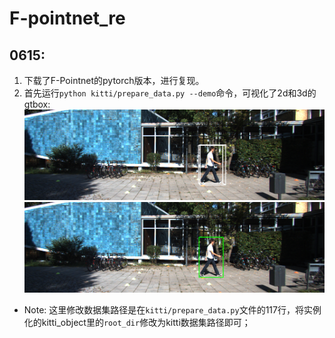 # F-pointnet_re  
## 0615:  
1. 下载了F-Pointnet的pytorch版本，进行复现。
2. 首先运行`python kitti/prepare_data.py --demo`命令，可视化了2d和3d的gtbox:
![3D](https://github.com/XxxuLimei/F-pointnet_re/blob/main/doc/tmpd76gnlda.PNG)
![2D](https://github.com/XxxuLimei/F-pointnet_re/blob/main/doc/tmpsr6ja4vc.PNG)
- Note: 这里修改数据集路径是在`kitti/prepare_data.py`文件的117行，将实例化的kitti_object里的`root_dir`修改为kitti数据集路径即可；
